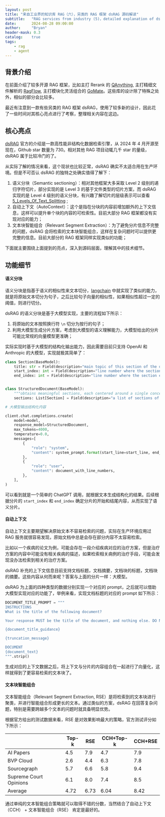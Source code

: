 ```yaml
---
layout: post
title: "来自工业界的知识库 RAG（六），另类的 RAG 框架 dsRAG 源码解读"
subtitle:   "RAG services from industry (5)，detailed explanation of dsRAG source code"
date:       2024-08-28 09:00:00
author:     "Bryan"
header-mask: 0.3
catalog:    true
tags:
    - rag
    - agent
---
```


## 背景介绍
在前面介绍了较多开源 RAG 框架，比如主打 Rerank 的 [QAnything](https://zhuanlan.zhihu.com/p/697031773), 主打精细文件解析的 [RagFlow](https://zhuanlan.zhihu.com/p/697902937), 主打模块化灵活组合的 [GoMate](https://zhuanlan.zhihu.com/p/705218535)。这些库的设计除了特殊之处外，相似的部分会比较多。

最近有注意到一款有些另类的 RAG 框架 dsRAG，使用了较多新的设计，因此花了一些时间对其核心亮点进行了考察，整理相关内容在这边。

## 核心亮点
[dsRAG](https://github.com/D-Star-AI/dsRAG) 官方的介绍是一款高性能非结构化数据检索引擎，从 2024 年 4 月开源至现在，Github star 数量为 730。相对其他 RAG 项目动辄几千 star 的量级，dsRAG 属于比较冷门的了。

从实际了解的情况来看，这个现状也比较正常，dsRAG 确实不太适合用在生产环境。但是不可否认 dsRAG 的独特之处确实值得了解下：

1. 语义分块（Semantic sectioning）：相对其他框架大多采取 Level 2 级别的递归字符切片，部分实现的是 Level 3 的基于文件类型的切片方案，而 dsRAG 实现的是 Level 4 级别的语义分块，有兴趣了解切片的层级表示可以查看 [5_Levels_Of_Text_Splitting](https://github.com/FullStackRetrieval-com/RetrievalTutorials/blob/main/tutorials/LevelsOfTextSplitting/5_Levels_Of_Text_Splitting.ipynb) ;
2. 自动上下文（AutoContext）：这个是指在分块的内容前增加额外的上下文信息，这样可以提升单个块的内容的可检索性。目前大部分 RAG 框架都没有实现对应的能力；
3. 文本块智能组合（Relevant Segment Extraction）：为了避免分片信息不完整的问题，dsRAG 会将检索的文本块智能组合，这样在复杂问题时可以提供更完整的信息。目前大部分的 RAG 框架同样实现类似的功能；

下面就主要围绕上面提到的亮点，深入到源码层面，理解其中的技术细节。

## 功能细节

#### 语义分块

语义分块是指基于语义的相似性来文本切分，[langchain](https://python.langchain.com/v0.1/docs/modules/data_connection/document_transformers/semantic-chunker/) 中就实现了类似的能力，就是将原始文本切分为句子，之后比较句子向量的相似性，如果相似性超过一定的阈值，则进行切分。

dsRAG 的语义分块是基于大模型实现，主要的流程如下所示：

1. 将原始的文本按照换行符 `\n` 切分为按行的句子；
2. 利用大模型生成分片方案，考虑到大模型的语义理解能力，大模型给出的分片可能比常规的向量模型更准确；

实际实现时基于大模型的结构化输出能力，因此需要目前只支持 OpenAI 和 Anthropic 的大模型，实现就极其简单了：

```python
class Section(BaseModel):
    title: str = Field(description="main topic of this section of the document (very descriptive)")
    start_index: int = Field(description="line number where the section begins (inclusive)")
    end_index: int = Field(description="line number where the section ends (inclusive)")


class StructuredDocument(BaseModel):
    """obtains meaningful sections, each centered around a single concept/topic"""
    sections: List[Section] = Field(description="a list of sections of the document")

# 大模型输出结构化内容

client.chat.completions.create(
    model=model,
    response_model=StructuredDocument,
    max_tokens=4000,
    temperature=0.0,
    messages=[
        {
            "role": "system",
            "content": system_prompt.format(start_line=start_line, end_line=end_line),
        },
        {
            "role": "user",
            "content": document_with_line_numbers,
        },
    ],
)
```

可以看到就是一个简单的 ChatGPT 调用，就根据文本生成结构化的结果。后续根据分片的 `start_index` 和 `end_index` 确定分片的开始和结尾内容，从而实现了语义分片。

#### 自动上下文

自动上下文主要期望解决原始文本不容易检索的问题，实际在生产环境应用过 RAG 服务就很容易发现，原始文档中总是会存在部分内容不太容易检索。

比如以一个疾病的论文为例，可能会存在一段介绍疾病对应的治疗方案，但是治疗方案的内容中可能没有相关疾病的描述，如果检索相关病例的治疗手段，可能会发现没办法检索到相关的治疗方案。

dsRAG 补充的上下文信息目前支持文档标题，文档摘要，文档块的标题，文档块的摘要。这些内容从何而来呢？答案与上面的分片一样：大模型。

dsRAG 为上面的四种类型的数据分别实现一个对应的 prompt，之后就可以借助大模型实现对应的功能了，举例来看，实现文档标题的对应的 prompt 如下所示：

```python
DOCUMENT_TITLE_PROMPT = """
INSTRUCTIONS
What is the title of the following document?

Your response MUST be the title of the document, and nothing else. DO NOT respond with anything else.

{document_title_guidance}

{truncation_message}

DOCUMENT
{document_text}
""".strip()
```

生成对应的上下文数据之后，将上下文与分片的内容组合在一起进行了向量化，这样就得到了更容易检索的文本块了。

#### 文本块智能组合

文本智能组合（Relevant Segment Extraction, RSE）是将检索到的文本块进行聚类，并进行智能组合形成更长的文本。通过类似的方案，dsRAG 在回答复杂问题，特别是需要跨越多个文本的问题时就具备明显优势。

根据官方给出的测试数据来看，RSE 是对效果影响最大的策略，官方测试评分如下所示：

| | Top-k| RSE | CCH+Top-k | CCH+RSE |
|---|---|---|---|---|
|AI Papers | 4.5 | 7.9 | 4.7 | 7.9 |
| BVP Cloud | 2.6 | 4.4 | 6.3 | 7.8 |
| Sourcegraph | 5.7 | 6.6 | 5.8 | 9.4 |
| Supreme Court Opinions | 6.1 | 8.0 | 7.4 | 8.5 |
| Average | 4.72 | 6.73 | 6.04 | 8.42 |

通过单纯的文本智能组合策略就可以取得不错的分数，当然结合了自动上下文（CCH） + 文本智能组合（RSE） 肯定是最好的。



